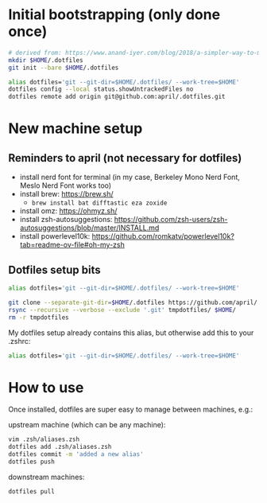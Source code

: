 # Initial bootstrapping (only done once)

```bash
# derived from: https://www.anand-iyer.com/blog/2018/a-simpler-way-to-manage-your-dotfiles/
mkdir $HOME/.dotfiles
git init --bare $HOME/.dotfiles

alias dotfiles='git --git-dir=$HOME/.dotfiles/ --work-tree=$HOME'
dotfiles config --local status.showUntrackedFiles no
dotfiles remote add origin git@github.com:april/.dotfiles.git
```

# New machine setup

## Reminders to april (not necessary for dotfiles)
* install nerd font for terminal (in my case, Berkeley Mono Nerd Font, Meslo Nerd Font works too)
* install brew: https://brew.sh/
  * `brew install bat difftastic eza zoxide`
* install omz: https://ohmyz.sh/
* install zsh-autosuggestions: https://github.com/zsh-users/zsh-autosuggestions/blob/master/INSTALL.md
* install powerlevel10k: https://github.com/romkatv/powerlevel10k?tab=readme-ov-file#oh-my-zsh

## Dotfiles setup bits

```bash
alias dotfiles='git --git-dir=$HOME/.dotfiles/ --work-tree=$HOME'

git clone --separate-git-dir=$HOME/.dotfiles https://github.com/april/.dotfiles.git tmpdotfiles
rsync --recursive --verbose --exclude '.git' tmpdotfiles/ $HOME/
rm -r tmpdotfiles
```

My dotfiles setup already contains this alias, but otherwise add this to your .zshrc:
```bash
alias dotfiles='git --git-dir=$HOME/.dotfiles/ --work-tree=$HOME'
```

# How to use
Once installed, dotfiles are super easy to manage between machines, e.g.:

upstream machine (which can be any machine):
```bash
vim .zsh/aliases.zsh
dotfiles add .zsh/aliases.zsh
dotfiles commit -m 'added a new alias'
dotfiles push
```

downstream machines:
```bash
dotfiles pull
```
